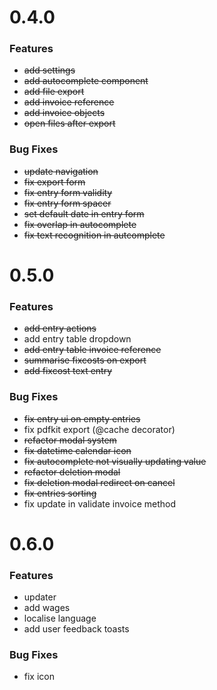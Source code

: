 # 0.4.0

### Features

- ~~add settings~~
- ~~add autocomplete component~~
- ~~add file export~~
- ~~add invoice reference~~
- ~~add invoice objects~~
- ~~open files after export~~

### Bug Fixes

- ~~update navigation~~
- ~~fix export form~~
- ~~fix entry form validity~~
- ~~fix entry form spacer~~
- ~~set default date in entry form~~
- ~~fix overlap in autocomplete~~
- ~~fix text recognition in autcomplete~~

# 0.5.0

### Features

- ~~add entry actions~~
- add entry table dropdown
- ~~add entry table invoice reference~~
- ~~summarise fixcosts on export~~
- ~~add fixcost text entry~~

### Bug Fixes

- ~~fix entry ui on empty entries~~
- fix pdfkit export (@cache decorator)
- ~~refactor modal system~~
- ~~fix datetime calendar icon~~
- ~~fix autocomplete not visually updating value~~
- ~~refactor deletion modal~~
- ~~fix deletion modal redirect on cancel~~
- ~~fix entries sorting~~
- fix update in validate invoice method
# 0.6.0

### Features

- updater
- add wages
- localise language
- add user feedback toasts

### Bug Fixes

- fix icon

